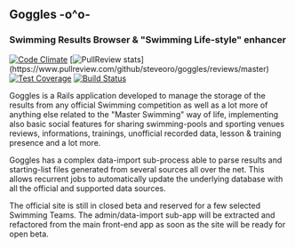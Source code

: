 ## Goggles  -o^o-
### Swimming Results Browser & "Swimming Life-style" enhancer

[![Code Climate](https://codeclimate.com/github/steveoro/goggles/badges/gpa.svg)](https://codeclimate.com/github/steveoro/goggles)
[![PullReview stats](https://www.pullreview.com/github/steveoro/goggles/badges/master.svg?)](https://www.pullreview.com/github/steveoro/goggles/reviews/master)
[![Test Coverage](https://codeclimate.com/github/steveoro/goggles/badges/coverage.svg)](https://codeclimate.com/github/steveoro/goggles)
[![Build Status](https://semaphoreci.com/api/v1/steveoro/goggles/branches/master/badge.svg)](https://semaphoreci.com/steveoro/goggles)

Goggles is a Rails application developed to manage the storage of the results from any official
Swimming competition as well as a lot more of anything else related to the "Master Swimming"
way of life, implementing also basic social features for sharing swimming-pools and sporting venues
reviews, informations, trainings, unofficial recorded data, lesson & training presence and a
lot more.

Goggles has a complex data-import sub-process able to parse results and starting-list files
generated from several sources all over the net. This allows recurrent jobs to automatically update
the underlying database with all the official and supported data sources.

The official site is still in closed beta and reserved for a few selected Swimming Teams.
The admin/data-import sub-app will be extracted and refactored from the main front-end app as
soon as the site will be ready for open beta.
